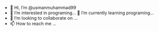 - 👋 Hi, I’m @usmanmuhammad99
- 👀 I’m interested in programing...
 🌱 I’m currently learning programing...
- 💞️ I’m looking to collaborate on ...
- 📫 How to reach me ...


<!---
usmanmuhammad99/usmanmuhammad99 is a ✨ special ✨ repository because its `README.md` (this file) appears on your GitHub profile.
You can click the Preview link to take a look at your changes.
--->

